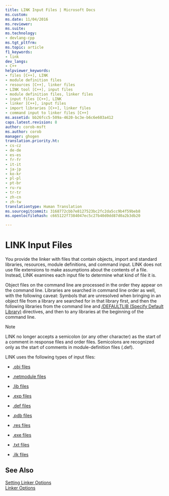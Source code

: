```yaml
---
title: LINK Input Files | Microsoft Docs
ms.custom: 
ms.date: 11/04/2016
ms.reviewer: 
ms.suite: 
ms.technology:
- devlang-cpp
ms.tgt_pltfrm: 
ms.topic: article
f1_keywords:
- link
dev_langs:
- C++
helpviewer_keywords:
- files [C++], LINK
- module definition files
- resources [C++], linker files
- LINK tool [C++], input files
- module definition files, linker files
- input files [C++], LINK
- linker [C++], input files
- import libraries [C++], linker files
- command input to linker files [C++]
ms.assetid: bb26fcc5-509a-4620-bc3e-b6c6e603a412
caps.latest.revision: 8
author: corob-msft
ms.author: corob
manager: ghogen
translation.priority.ht:
- cs-cz
- de-de
- es-es
- fr-fr
- it-it
- ja-jp
- ko-kr
- pl-pl
- pt-br
- ru-ru
- tr-tr
- zh-cn
- zh-tw
translationtype: Human Translation
ms.sourcegitcommit: 3168772cbb7e8127523bc2fc2da5cc9b4f59beb8
ms.openlocfilehash: c665122f7384047ec5c27b40d0dd87d0a2b3db20

---
```

# LINK Input Files
You provide the linker with files that contain objects, import and standard libraries, resources, module definitions, and command input. LINK does not use file extensions to make assumptions about the contents of a file. Instead, LINK examines each input file to determine what kind of file it is.  
  
 Object files on the command line are processed in the order they appear on the command line. Libraries are searched in command line order as well, with the following caveat: Symbols that are unresolved when bringing in an object file from a library are searched for in that library first, and then the following libraries from the command line and [/DEFAULTLIB (Specify Default Library)](../../build/reference/defaultlib-specify-default-library.md) directives, and then to any libraries at the beginning of the command line.  
  
> [!NOTE]
>  LINK no longer accepts a semicolon (or any other character) as the start of a comment in response files and order files. Semicolons are recognized only as the start of comments in module-definition files (.def).  
  
 LINK uses the following types of input files:  
  
-   [.obj files](../../build/reference/dot-obj-files-as-linker-input.md)  
  
-   [.netmodule files](../../build/reference/netmodule-files-as-linker-input.md)  
  
-   [.lib files](../../build/reference/dot-lib-files-as-linker-input.md)  
  
-   [.exp files](../../build/reference/dot-exp-files-as-linker-input.md)  
  
-   [.def files](../../build/reference/dot-def-files-as-linker-input.md)  
  
-   [.pdb files](../../build/reference/dot-pdb-files-as-linker-input.md)  
  
-   [.res files](../../build/reference/dot-res-files-as-linker-input.md)  
  
-   [.exe files](../../build/reference/dot-exe-files-as-linker-input.md)  
  
-   [.txt files](../../build/reference/dot-txt-files-as-linker-input.md)  
  
-   [.ilk files](../../build/reference/dot-ilk-files-as-linker-input.md)  
  
## See Also  
 [Setting Linker Options](../../build/reference/setting-linker-options.md)   
 [Linker Options](../../build/reference/linker-options.md)


<!--HONumber=Jan17_HO2-->



